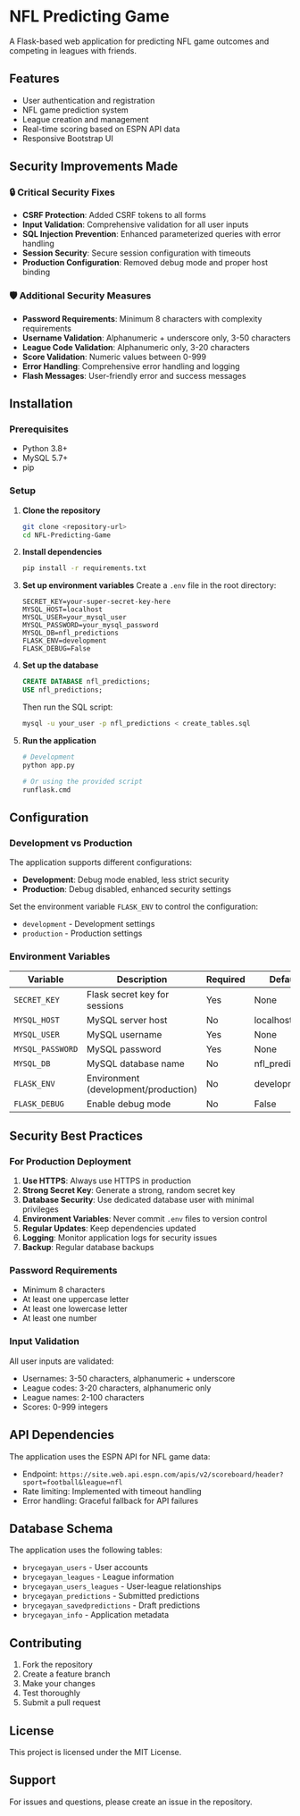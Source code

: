# NFL Predicting Game

A Flask-based web application for predicting NFL game outcomes and competing in leagues with friends.

## Features

- User authentication and registration
- NFL game prediction system
- League creation and management
- Real-time scoring based on ESPN API data
- Responsive Bootstrap UI

## Security Improvements Made

### 🔒 Critical Security Fixes
- **CSRF Protection**: Added CSRF tokens to all forms
- **Input Validation**: Comprehensive validation for all user inputs
- **SQL Injection Prevention**: Enhanced parameterized queries with error handling
- **Session Security**: Secure session configuration with timeouts
- **Production Configuration**: Removed debug mode and proper host binding

### 🛡️ Additional Security Measures
- **Password Requirements**: Minimum 8 characters with complexity requirements
- **Username Validation**: Alphanumeric + underscore only, 3-50 characters
- **League Code Validation**: Alphanumeric only, 3-20 characters
- **Score Validation**: Numeric values between 0-999
- **Error Handling**: Comprehensive error handling and logging
- **Flash Messages**: User-friendly error and success messages

## Installation

### Prerequisites
- Python 3.8+
- MySQL 5.7+
- pip

### Setup

1. **Clone the repository**
   ```bash
   git clone <repository-url>
   cd NFL-Predicting-Game
   ```

2. **Install dependencies**
   ```bash
   pip install -r requirements.txt
   ```

3. **Set up environment variables**
   Create a `.env` file in the root directory:
   ```env
   SECRET_KEY=your-super-secret-key-here
   MYSQL_HOST=localhost
   MYSQL_USER=your_mysql_user
   MYSQL_PASSWORD=your_mysql_password
   MYSQL_DB=nfl_predictions
   FLASK_ENV=development
   FLASK_DEBUG=False
   ```

4. **Set up the database**
   ```sql
   CREATE DATABASE nfl_predictions;
   USE nfl_predictions;
   ```
   Then run the SQL script:
   ```bash
   mysql -u your_user -p nfl_predictions < create_tables.sql
   ```

5. **Run the application**
   ```bash
   # Development
   python app.py
   
   # Or using the provided script
   runflask.cmd
   ```

## Configuration

### Development vs Production

The application supports different configurations:

- **Development**: Debug mode enabled, less strict security
- **Production**: Debug disabled, enhanced security settings

Set the environment variable `FLASK_ENV` to control the configuration:
- `development` - Development settings
- `production` - Production settings

### Environment Variables

| Variable | Description | Required | Default |
|----------|-------------|----------|---------|
| `SECRET_KEY` | Flask secret key for sessions | Yes | None |
| `MYSQL_HOST` | MySQL server host | No | localhost |
| `MYSQL_USER` | MySQL username | Yes | None |
| `MYSQL_PASSWORD` | MySQL password | Yes | None |
| `MYSQL_DB` | MySQL database name | No | nfl_predictions |
| `FLASK_ENV` | Environment (development/production) | No | development |
| `FLASK_DEBUG` | Enable debug mode | No | False |

## Security Best Practices

### For Production Deployment

1. **Use HTTPS**: Always use HTTPS in production
2. **Strong Secret Key**: Generate a strong, random secret key
3. **Database Security**: Use dedicated database user with minimal privileges
4. **Environment Variables**: Never commit `.env` files to version control
5. **Regular Updates**: Keep dependencies updated
6. **Logging**: Monitor application logs for security issues
7. **Backup**: Regular database backups

### Password Requirements

- Minimum 8 characters
- At least one uppercase letter
- At least one lowercase letter
- At least one number

### Input Validation

All user inputs are validated:
- Usernames: 3-50 characters, alphanumeric + underscore
- League codes: 3-20 characters, alphanumeric only
- League names: 2-100 characters
- Scores: 0-999 integers

## API Dependencies

The application uses the ESPN API for NFL game data:
- Endpoint: `https://site.web.api.espn.com/apis/v2/scoreboard/header?sport=football&league=nfl`
- Rate limiting: Implemented with timeout handling
- Error handling: Graceful fallback for API failures

## Database Schema

The application uses the following tables:
- `brycegayan_users` - User accounts
- `brycegayan_leagues` - League information
- `brycegayan_users_leagues` - User-league relationships
- `brycegayan_predictions` - Submitted predictions
- `brycegayan_savedpredictions` - Draft predictions
- `brycegayan_info` - Application metadata

## Contributing

1. Fork the repository
2. Create a feature branch
3. Make your changes
4. Test thoroughly
5. Submit a pull request

## License

This project is licensed under the MIT License.

## Support

For issues and questions, please create an issue in the repository.
